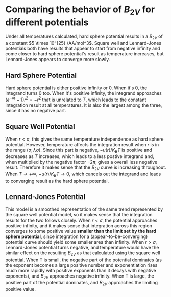 
# Comparing the behavior of $B_{2V}$ for different potentials
Under all temperatures calculated, hard sphere potential results in a $B_{2V}$ of a constant $5 \times 10^{25} \AA/mol^3$. Square well and Lennard-Jones potentials both have results that appear to start from negative infinity and come closer to hard sphere potential's result as temperature increases, but Lennard-Jones appears to converge more slowly.

## Hard Sphere Potential
Hard sphere potential is either positive infinity or 0. When it's 0, the integrand turns 0 too. When it's positive infinity, the integrand approaches $(e^{-\infty}-1)r^2 = -r^2$ that is unrelated to $T$, which leads to the constant integration result at all temperatures. It is also the largest among the three, since it has no negative part.

## Square Well Potential
When $r<\sigma$, this gives the same temperature independence as hard sphere potential. However, temperature affects the integration result when $r$ is in the range $(\sigma, \lambda\sigma)$. Since this part is negative, $-u(r)/K_BT$ is positive and decreases as $T$ increases, which leads to a less postive integrand and, when multiplied by the negative factor $-2\pi$, gives a overall less negative result. Therefore it makes sense that the $B_{2V}$ curve is increasing throughout. When $T\rightarrow +\infty$, $-u(r)/K_BT\rightarrow0$, which cancels out the integrand and leads to converging result as the hard sphere potential.

## Lennard-Jones Potential
This model is a smoothed representation of the same trend represented by the square well potential model, so it makes sense that the integration results for the two follows closely. When $r<\sigma$, the potential approaches positive infinity, and it makes sense that integration across this region converges to some positive value **smaller than the limit set by the hard sphere potential**, since integration for a (appear-to-be-converging) potential curve should yield some smaller area than infinity. When $r>\sigma$, Lennard-Jones potential turns negative, and temperature would have the similar effect on the resulting $B_{2V}$ as that calculated using the square well potential. When T is small, the negative part of the potential dominates (as the exponent becomes a large positive number and exponentiation rises much more rapidly with positive exponents than it decays with negative exponents), and $B_{2V}$ approaches negative infinity. When T is large, the positive part of the potential dominates, and $B_{2V}$ approaches the limiting positive value.
	